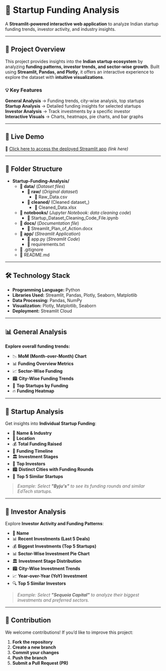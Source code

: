 # 🚀 Startup Funding Analysis

A **Streamlit-powered interactive web application** to analyze Indian startup funding trends, investor activity, and industry insights.



---

## 📂 Project Overview
This project provides insights into the **Indian startup ecosystem** by analyzing **funding patterns, investor trends, and sector-wise growth**. Built using **Streamlit, Pandas, and Plotly**, it offers an interactive experience to explore the dataset with **intuitive visualizations**.

### 💡 Key Features
**General Analysis** → Funding trends, city-wise analysis, top startups  
**Startup Analysis** → Detailed funding insights for selected startups  
**Investor Analysis** → Track investments by a specific investor  
**Interactive Visuals** → Charts, heatmaps, pie charts, and bar graphs  

---

## 🚀 Live Demo
🔗 [Click here to access the deployed Streamlit app](#) *(link here)*  

---

## 📂 Folder Structure

- **Startup-Funding-Analysis/**
  - 📂 **data/** (_Dataset files_)
    - 📂 **raw/** (_Original dataset_)
      - 📄 Raw_Data.csv
    - 📂 **cleaned/** (Cleaned dataset_)
      - 📄 Cleaned_Data.xlsx
  - 📂 **notebooks/** (_Jupyter Notebook: data cleaning code_)
    - 📄 Startup_Dataset_Cleaning_Code_File.ipynb
  - 📂 **docs/** (_Documentation file_)
    - 📄 Streamlit_Plan_of_Action.docx
  - 📂 **app/** (_Streamlit Application_)
    - 📄 app.py (_Streamlit Code_)
    - 📄 requirements.txt 
  - 📄 .gitignore 
  - 📄 README.md 

---

## 🛠️ Technology Stack  

- **Programming Language:** Python  
- **Libraries Used:** Streamlit, Pandas, Plotly, Seaborn, Matplotlib  
- **Data Processing:** Pandas, NumPy  
- **Visualization:** Plotly, Matplotlib, Seaborn  
- **Deployment:** Streamlit Cloud  

---

## 📊 General Analysis
**Explore overall funding trends:**
- 📉 **MoM (Month-over-Month) Chart**
- 📊 **Funding Overview Metrics**
- 📈 **Sector-Wise Funding**
- 🏙️ **City-Wise Funding Trends**
- 📍 **Top Startups by Funding**
- 🔥 **Funding Heatmap**
---

## 📌 Startup Analysis
Get insights into **Individual Startup Funding**:
- 📝 **Name & Industry**
- 📍 **Location**
- 💰 **Total Funding Raised**
- 📆 **Funding Timeline**
- 🏛️ **Investment Stages**
- 🏦 **Top Investors**
- 🏙️ **Distinct Cities with Funding Rounds**
- 🔎 **Top 5 Similar Startups**

> _Example: Select **"Byju's"** to see its funding rounds and similar EdTech startups._

---

## 💸 Investor Analysis
Explore **Investor Activity and Funding Patterns**:
- 📌 **Name**
- 📊 **Recent Investments (Last 5 Deals)**
- 💰 **Biggest Investments (Top 5 Startups)**
- 📊 **Sector-Wise Investment Pie Chart**
- 🏛️ **Investment Stage Distribution**
- 🏙️ **City-Wise Investment Trends**
- 📈 **Year-over-Year (YoY) Investment**
- 🔍 **Top 5 Similar Investors**

> _Example: Select **"Sequoia Capital"** to analyze their biggest investments and preferred sectors._

---

## 🤝 Contribution  

We welcome contributions! If you’d like to improve this project:  

1. **Fork the repository**  
2. **Create a new branch** 
3. **Commit your changes**  
4. **Push the branch**  
5. **Submit a Pull Request (PR)**  





